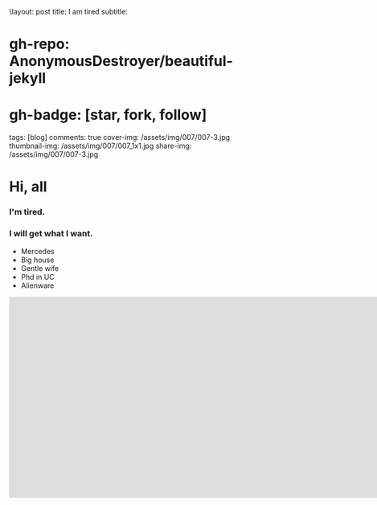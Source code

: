 \layout: post
title: I am tired
subtitle: 

# gh-repo: AnonymousDestroyer/beautiful-jekyll
# gh-badge: [star, fork, follow]
tags: [blog]
comments: true
cover-img: /assets/img/007/007-3.jpg
thumbnail-img: /assets/img/007/007_1x1.jpg
share-img: /assets/img/007/007-3.jpg

# Hi, all
### I'm tired.

### I will get what I want.

* Mercedes 
* Big house
* Gentle wife
* Phd in UC
* Alienware



<iframe src="https://player.vimeo.com/video/130651859?autoplay=1" scrolling="no" border="0" frameborder="no" framespacing="0" allowfullscreen="true" width="2000px" height="400px" > </iframe>


